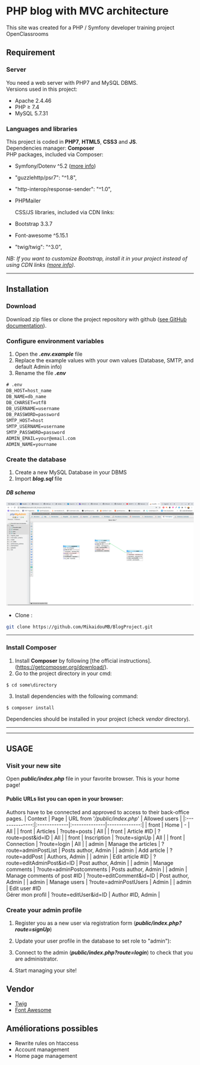 # PHP blog with MVC architecture
This site was created for a PHP / Symfony developer training project OpenClassrooms

## Requirement

### __Server__
You need a web server with PHP7 and MySQL DBMS.  
Versions used in this project:
* Apache 2.4.46
* PHP ≥ 7.4
* MySQL 5.7.31

### __Languages and libraries__
This project is coded in __PHP7__, __HTML5__, __CSS3__ and __JS__.  
Dependencies manager: __Composer__  
PHP packages, included via Composer:
* Symfony/Dotenv ^5.2 ([more info](https://github.com/symfony/dotenv)) 
* "guzzlehttp/psr7": "^1.8",
* "http-interop/response-sender": "^1.0",
* PHPMailer  
  
  CSS/JS libraries, included via CDN links:
* Bootstrap 3.3.7
* Font-awesome ^5.15.1
* "twig/twig": "^3.0",

_NB: If you want to customize Bootstrap, install it in your project instead of using CDN links ([more info](https://getbootstrap.com/))._

---
## Installation

### __Download__
Download zip files or clone the project repository with github ([see GitHub documentation](https://docs.github.com/en/github/creating-cloning-and-archiving-repositories/cloning-a-repository)).

### __Configure environment variables__
1.  Open the ___.env.example___ file
2.  Replace the example values with your own values (Database, SMTP, and default Admin info)
3.  Rename the file ___.env___
```env
# .env
DB_HOST=host_name
DB_NAME=db_name
DB_CHARSET=utf8
DB_USERNAME=username
DB_PASSWORD=password
SMTP_HOST=host
SMTP_USERNAME=username
SMTP_PASSWORD=password
ADMIN_EMAIL=your@email.com
ADMIN_NAME=yourname
```
### __Create the database__
1.  Create a new MySQL Database in your DBMS
2.  Import ___blog.sql___ file

#### ___DB schema___
![Templates tree](diagrams/database_model.png)

* Clone :
```bash
git clone https://github.com/MikaidouMB/BlogProject.git
```
---  
### __Install Composer__
1.  Install __Composer__ by following [the official instructions].(https://getcomposer.org/download/).
2.  Go to the project directory in your cmd:
```
$ cd some\directory
```
3.  Install dependencies with the following command:
```
$ composer install
```
Dependencies should be installed in your project (check _vendor_ directory).

---
---
## USAGE

### __Visit your new site__
Open ___public/index.php___ file in your favorite browser. This is your home page!

#### __Public URLs list you can open in your browser:__
Authors have to be connected and approved to access to their back-office pages.
| Context | Page | URL from '_/public/index.php_' | Allowed users |
|:--------------:|:-------------|:--------------|--------------:|
| front | Home | - | All |
| front | Articles | ?route=posts | All |
| front | Article #ID | ?route=post&id=ID | All |
| front | Inscription | ?route=signUp | All |
| front | Connection | ?route=login | All |
| admin | Manage the articles | ?route=adminPostList | Posts author, Admin |
| admin | Add article | ?route=addPost | Authors, Admin |
| admin | Edit article #ID | ?route=editAdminPost&id=ID | Post author, Admin |
| admin | Manage comments | ?route=adminPostcomments | Posts author, Admin |
| admin | Manage comments of post #ID | ?route=editComment&id=ID | Post author, Admin |
| admin | Manage users | ?route=adminPostUsers | Admin |
| admin | Edit user #ID<br>Gérer mon profil | ?route=editUser&id=ID | Author #ID, Admin |

### __Create your admin profile__
1.  Register you as a new user via registration form (___public/index.php?route=signUp___)
2.  Update your user profile in the database to set role to "admin"):

3.  Connect to the admin (___public/index.php?route=login___) to check that you are administrator.
4.  Start managing your site!

## Vendor
* [Twig](https://twig.symfony.com/doc/2.x/tags/if.html)
* [Font Awesome](https://fontawesome.com/)

## Améliorations possibles
* Rewrite rules on htaccess
* Account management
* Home page management
